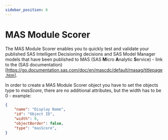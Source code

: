 ```yaml
---
sidebar_position: 6
---
```


# MAS Module Scorer

The MAS Module Scorer enables you to quickly test and validate your published SAS Intelligent Decisioning decisions and SAS Model Manager models that have been published to MAS (SAS **M**icro **A**nalytic **S**ervice) - link to the (SAS documentation)[https://go.documentation.sas.com/doc/en/mascdc/default/masag/titlepage.htm].

In order to create a MAS Module Scorer object you have to set the objects type to *masScore*, there are no additional attributes, but the width has to be 0 - example:
```json
{
    "name": "Display Name",
    "id": "Object ID",
    "width": 0,
    "objectBorder": false,
    "type": "masScore",
}
```